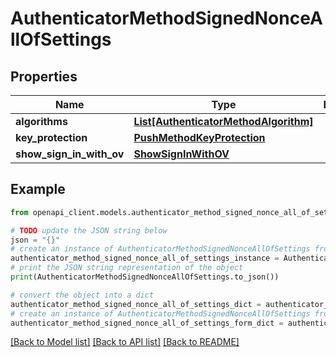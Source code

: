 # AuthenticatorMethodSignedNonceAllOfSettings


## Properties

Name | Type | Description | Notes
------------ | ------------- | ------------- | -------------
**algorithms** | [**List[AuthenticatorMethodAlgorithm]**](AuthenticatorMethodAlgorithm.md) |  | [optional] 
**key_protection** | [**PushMethodKeyProtection**](PushMethodKeyProtection.md) |  | [optional] 
**show_sign_in_with_ov** | [**ShowSignInWithOV**](ShowSignInWithOV.md) |  | [optional] 

## Example

```python
from openapi_client.models.authenticator_method_signed_nonce_all_of_settings import AuthenticatorMethodSignedNonceAllOfSettings

# TODO update the JSON string below
json = "{}"
# create an instance of AuthenticatorMethodSignedNonceAllOfSettings from a JSON string
authenticator_method_signed_nonce_all_of_settings_instance = AuthenticatorMethodSignedNonceAllOfSettings.from_json(json)
# print the JSON string representation of the object
print(AuthenticatorMethodSignedNonceAllOfSettings.to_json())

# convert the object into a dict
authenticator_method_signed_nonce_all_of_settings_dict = authenticator_method_signed_nonce_all_of_settings_instance.to_dict()
# create an instance of AuthenticatorMethodSignedNonceAllOfSettings from a dict
authenticator_method_signed_nonce_all_of_settings_form_dict = authenticator_method_signed_nonce_all_of_settings.from_dict(authenticator_method_signed_nonce_all_of_settings_dict)
```
[[Back to Model list]](../README.md#documentation-for-models) [[Back to API list]](../README.md#documentation-for-api-endpoints) [[Back to README]](../README.md)


